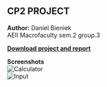 ## CP2 PROJECT  
**Author:** Daniel Bieniek  
AEII Macrofaculty sem.2 group.3  

**[Download project and report](https://github.com/DanielBieniek/Polynomials/releases)**

**Screenshots**  
![Calculator](https://i.imgur.com/o3chnDD.png)  
![Input](https://i.imgur.com/atgwMdu.png)  
